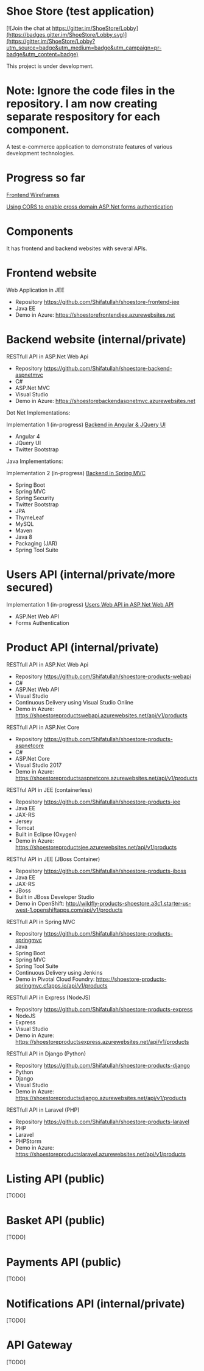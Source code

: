 # Shoe Store (test application)

[![Join the chat at https://gitter.im/ShoeStore/Lobby](https://badges.gitter.im/ShoeStore/Lobby.svg)](https://gitter.im/ShoeStore/Lobby?utm_source=badge&utm_medium=badge&utm_campaign=pr-badge&utm_content=badge)

This project is under development.

# Note: Ignore the code files in the repository. I am now creating separate respository for each component.

A test e-commerce application to demonstrate features of various development technologies.

# Progress so far

<a target="_blank" href="https://app.moqups.com/shifatullah/ZiU0oVmTf5/view/page/aa9df7b72">Frontend Wireframes</a>

<a target="_blank" href="http://www.shifatullah.com/blog/IT/4?title=Using_CORS_to_enable_cross_domain_ASP.Net_forms_authentication">Using CORS to enable cross domain ASP.Net forms authentication</a>

# Components

It has frontend and backend websites with several APIs.

# Frontend website

Web Application in JEE
- Repository https://github.com/Shifatullah/shoestore-frontend-jee
- Java EE
- Demo in Azure: https://shoestorefrontendjee.azurewebsites.net

# Backend website (internal/private)

RESTfull API in ASP.Net Web Api
- Repository https://github.com/Shifatullah/shoestore-backend-aspnetmvc
- C#
- ASP.Net MVC
- Visual Studio
- Demo in Azure: https://shoestorebackendaspnetmvc.azurewebsites.net

Dot Net Implementations:

Implementation 1 (in-progress) <a target="_blank" href="http://shoestorebackend-angular-jqueryui.azurewebsites.net">Backend in Angular & JQuery UI</a>
- Angular 4
- JQuery UI
- Twitter Bootstrap

Java Implementations:

Implementation 2 (in-progress) <a target="_blank" href="https://shoestorebackendtwo-java-springmvc.cfapps.io/">Backend in Spring MVC</a>
- Spring Boot
- Spring MVC
- Spring Security
- Twitter Bootstrap
- JPA
- ThymeLeaf
- MySQL
- Maven
- Java 8
- Packaging (JAR)
- Spring Tool Suite

# Users API (internal/private/more secured)

Implementation 1 (in-progress) <a target="_blank" href="http://shoestoreusers-dotnet-webapi.azurewebsites.net">Users Web API in ASP.Net Web API</a>
- ASP.Net Web API
- Forms Authentication

# Product API (internal/private)

RESTfull API in ASP.Net Web Api
- Repository https://github.com/Shifatullah/shoestore-products-webapi
- C#
- ASP.Net Web API
- Visual Studio
- Continuous Delivery using Visual Studio Online
- Demo in Azure: https://shoestoreproductswebapi.azurewebsites.net/api/v1/products

RESTfull API in ASP.Net Core
- Repository https://github.com/Shifatullah/shoestore-products-aspnetcore
- C#
- ASP.Net Core
- Visual Studio 2017
- Demo in Azure: https://shoestoreproductsaspnetcore.azurewebsites.net/api/v1/products

RESTful API in JEE (containerless)
- Repository https://github.com/Shifatullah/shoestore-products-jee
- Java EE
- JAX-RS
- Jersey
- Tomcat
- Built in Eclipse (Oxygen)
- Demo in Azure: https://shoestoreproductsjee.azurewebsites.net/api/v1/products

RESTful API in JEE (JBoss Container)
- Repository https://github.com/Shifatullah/shoestore-products-jboss
- Java EE
- JAX-RS
- JBoss
- Built in JBoss Developer Studio
- Demo in OpenShift: http://wildfly-products-shoestore.a3c1.starter-us-west-1.openshiftapps.com/api/v1/products

RESTfull API in Spring MVC 
- Repository https://github.com/Shifatullah/shoestore-products-springmvc
- Java
- Spring Boot
- Spring MVC
- Spring Tool Suite
- Continuous Delivery using Jenkins
- Demo in Pivotal Cloud Foundry: https://shoestore-products-springmvc.cfapps.io/api/v1/products

RESTfull API in Express (NodeJS) 
- Repository https://github.com/Shifatullah/shoestore-products-express
- NodeJS
- Express
- Visual Studio
- Demo in Azure: https://shoestoreproductsexpress.azurewebsites.net/api/v1/products

RESTfull API in Django (Python) 
- Repository https://github.com/Shifatullah/shoestore-products-django
- Python
- Django
- Visual Studio
- Demo in Azure: https://shoestoreproductsdjango.azurewebsites.net/api/v1/products

RESTfull API in Laravel (PHP) 
- Repository https://github.com/Shifatullah/shoestore-products-laravel
- PHP
- Laravel
- PHPStorm
- Demo in Azure: https://shoestoreproductslaravel.azurewebsites.net/api/v1/products

# Listing API (public)

[TODO]

# Basket API (public)

[TODO]

# Payments API (public)

[TODO]

# Notifications API (internal/private)

[TODO]

# API Gateway

[TODO]
